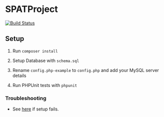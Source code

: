 # SPATProject

[![Build Status](https://travis-ci.com/GeorgeBroadley/SPATProject.svg?token=n6yY13dBGN2s9Ja5ok2S&branch=master)](https://travis-ci.com/GeorgeBroadley/SPATProject)

## Setup

1) Run `composer install`

2) Setup Database with `schema.sql`

3) Rename `config.php-example` to `config.php` and add your MySQL server details

4) Run PHPUnit tests with `phpunit`

### Troubleshooting

* See [here](http://spat-documentation.readthedocs.io/en/latest/setup.html) if setup fails.
